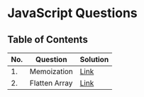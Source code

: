 # JavaScript Questions

## Table of Contents

| No. | Question      | Solution                |
| --- | ------------- | ----------------------- |
| 1.  | Memoization   | [Link](./memoization)   |
| 2.  | Flatten Array | [Link](./flatten-array) |
